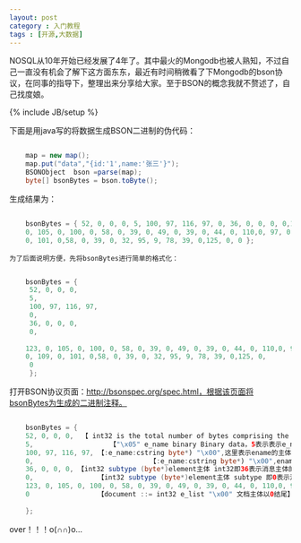 ```yaml
---
layout: post
category : 入门教程 
tags : [开源,大数据]
---
```


NOSQL从10年开始已经发展了4年了。其中最火的Mongodb也被人熟知，不过自己一直没有机会了解下这方面东东，最近有时间稍微看了下Mongodb的bson协议，在同事的指导下，整理出来分享给大家。至于BSON的概念我就不赘述了，自己找度娘。
<!--break-->

{% include JB/setup %}

下面是用java写的将数据生成BSON二进制的伪代码：

```java

    map = new map();
    map.put("data","{id:'1',name:'张三'}");
    BSONObject  bson =parse(map);
    byte[] bsonBytes = bson.toByte();
```

生成结果为：

```java

    bsonBytes = { 52, 0, 0, 0, 5, 100, 97, 116, 97, 0, 36, 0, 0, 0, 0,123,
    0, 105, 0, 100, 0, 58, 0, 39, 0, 49, 0, 39, 0, 44, 0, 110,0, 97, 0, 109,
    0, 101, 0,58, 0, 39, 0, 32, 95, 9, 78, 39, 0,125, 0, 0 };
```

    为了后面说明方便，先将bsonBytes进行简单的格式化：

```java

    bsonBytes = { 
     52, 0, 0, 0, 
     5, 
     100, 97, 116, 97, 
     0, 
     36, 0, 0, 0, 
     0,
    
    123, 0, 105, 0, 100, 0, 58, 0, 39, 0, 49, 0, 39, 0, 44, 0, 110,0, 97,
    0, 109, 0, 101, 0,58, 0, 39, 0, 32, 95, 9, 78, 39, 0,125, 0, 
     0 
     };
```

打开BSON协议页面：http://bsonspec.org/spec.html，根据该页面将bsonBytes为生成的二进制注释。

```java

    bsonBytes = {
    52, 0, 0, 0,  【 int32 is the total number of bytes comprising the document 52表示文档的总长度】
    5,                   【"\x05" e_name binary Binary data，5表示表示e_name的类型是二进制的】
    100, 97, 116, 97, 【:e_name:cstring byte*) "\x00",这里表示ename的主体】(字符串形式为：data)
    0,                             【:e_name:cstring byte*) "\x00",ename以0结尾】
    36, 0, 0, 0, 【int32 subtype (byte*)element主体 int32即36表示消息主体的长度】
    0,                【int32 subtype (byte*)element主体 subtype 即0表示消息主体的类型微二进制：subtype ::= "\x00" Generic binary subtype】
    123, 0, 105, 0, 100, 0, 58, 0, 39, 0, 49, 0, 39, 0, 44, 0, 110,0, 97, 0, 109, 0, 101, 0,58, 0, 39, 0, 32, 95, 9, 78, 39, 0,125, 0,           【消息主体的二进制数据】(字符串形式为：{id:'1',name:'张三'})
    0                 【document ::= int32 e_list "\x00" 文档主体以0结尾】
    
    };
```

over！！！o(∩∩)o...


